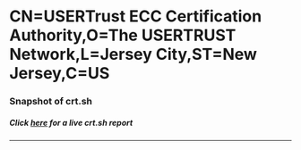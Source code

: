 # CN=USERTrust ECC Certification Authority,O=The USERTRUST Network,L=Jersey City,ST=New Jersey,C=US
### Snapshot of crt.sh
##### Click [here](https://crt.sh/?q=Serial_00FCBB67C93225154170CFE8922E716763) for a live crt.sh report

---
